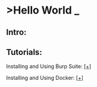 # >Hello World <span class="blink">_</span>
## Intro:


## Tutorials:

Installing and Using Burp Suite: [[+]](article/Burp_Suite)

Installing and Using Docker: [[+]](article/Docker)
